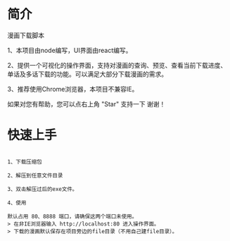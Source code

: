 # 简介
漫画下载脚本

1、本项目由node编写，UI界面由react编写。

2、提供一个可视化的操作界面，支持对漫画的查询、预览、查看当前下载进度、单话及多话下载的功能。可以满足大部分下载漫画的需求。

3、推荐使用Chrome浏览器，本项目不兼容IE。

如果对您有帮助，您可以点右上角 "Star" 支持一下 谢谢！

# 快速上手

```

1、下载压缩包

2、解压到任意文件目录

3、双击解压过后的exe文件。

4、使用

默认占用 80、8888 端口，请确保这两个端口未使用。
> 在非IE浏览器输入 http://localhost:80 进入操作界面。
> 下载的漫画默认保存在项目旁边的file目录（不用自己建file目录）。

```

